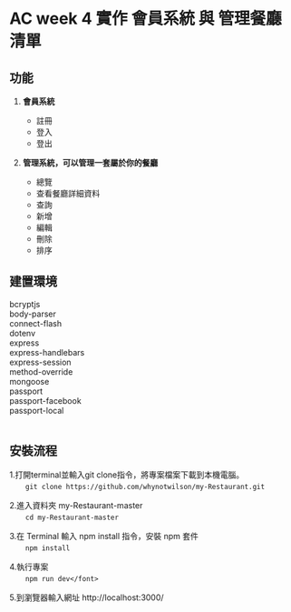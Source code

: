 AC week 4 實作 會員系統 與 管理餐廳清單
===
 
**功能**
--
1. **會員系統**

   * 註冊
   * 登入
   * 登出
   
2. **管理系統，可以管理一套屬於你的餐廳**

   * 總覽
   * 查看餐廳詳細資料
   * 查詢
   * 新增
   * 編輯
   * 刪除
   * 排序


建置環境
--
bcryptjs <br>
body-parser<br>
connect-flash<br>
dotenv<br>
express<br>
express-handlebars<br>
express-session<br>
method-override<br>
mongoose<br>
passport<br>
passport-facebook<br>
passport-local<br><br>




安裝流程
--
1.打開terminal並輸入git clone指令，將專案檔案下載到本機電腦。<br>
　　`git clone https://github.com/whynotwilson/my-Restaurant.git`<br>
  
2.進入資料夾 my-Restaurant-master<br>
　　`cd my-Restaurant-master`<br>
  
3.在 Terminal 輸入 npm install 指令，安裝 npm 套件</font><br>
　　`npm install`<br>
  
4.執行專案<br>
　　`npm run dev</font>`<br>
  
5.到瀏覽器輸入網址 http://localhost:3000/<br>



